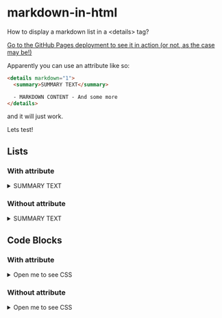 # markdown-in-html

How to display a markdown list in a &lt;details> tag?

[Go to the GitHub Pages deployment to see it in action (or not, as the case may be!)](https://frank-ventures.github.io/markdown-in-html/)

Apparently you can use an attribute like so:

```html
<details markdown="1">
  <summary>SUMMARY TEXT</summary>

  - MARKDOWN CONTENT - And some more
</details>
```

and it will just work.

Lets test!

## Lists

### With attribute

<details markdown="1">

 <summary>SUMMARY TEXT</summary>

- MARKDOWN CONTENT

- And some more

</details>

### Without attribute

<details>

 <summary>SUMMARY TEXT</summary>

- MARKDOWN CONTENT

- And some more

</details>

## Code Blocks

### With attribute

<details markdown="1">

 <summary>Open me to see CSS</summary>

```css
.my-awesome-css {
  background-colour: khaki;
}
```

</details>

### Without attribute

<details>

 <summary>Open me to see CSS</summary>

```css
.my-awesome-css {
  background-colour: khaki;
}
```

</details>
